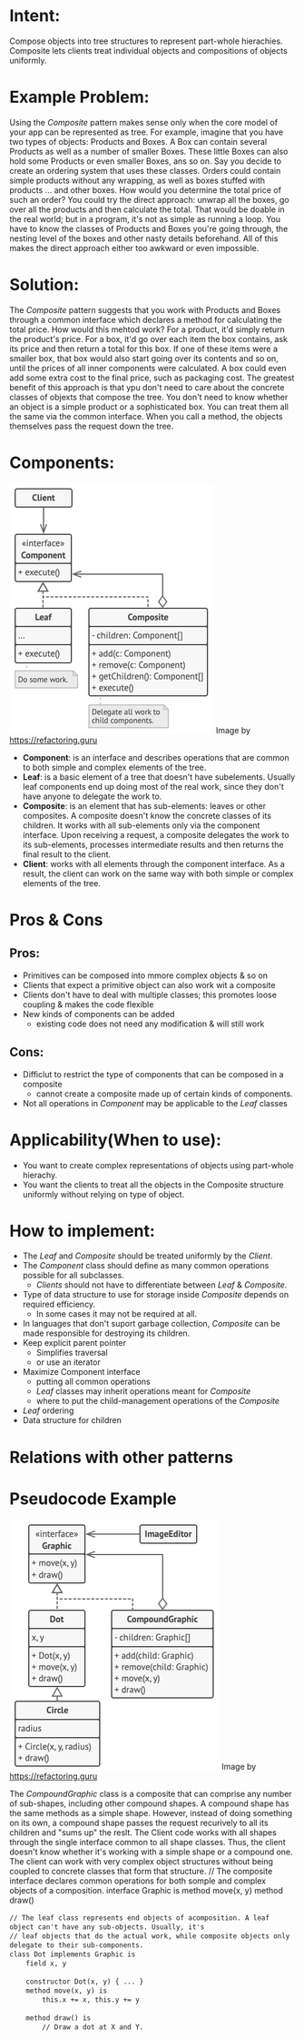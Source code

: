 # Intent:
Compose objects into tree structures to represent part-whole hierachies. Composite lets clients treat individual 
objects and compositions of objects uniformly.

# Example Problem:
Using the *Composite* pattern makes sense only when the core model of your app can be represented as tree.
For example, imagine that you have two types of objects: Products and Boxes. A Box can contain several Products as well 
as a number of smaller Boxes. These little Boxes can also hold some Products or even smaller Boxes, ans so on.
Say you decide  to create an ordering system that uses these classes. Orders could contain simple products without any 
wrapping, as well as boxes stuffed with products ... and other boxes. How would you determine the total price of such an 
order?
You could try the direct approach: unwrap all the boxes, go over all the products and then calculate the total. That 
would be doable in the real world; but in a program, it's not as simple as running a loop. You have to know the classes 
of Products and Boxes you're going through, the nesting level of the boxes and other nasty details beforehand. All of
this makes the direct approach either too awkward or even impossible.

# Solution: 
The *Composite* pattern suggests that you work with Products and Boxes through a common interface which declares a 
method for calculating the total price.
How would this mehtod work? For a product, it'd simply return the product's price. For a box, it'd go over each item
the box contains, ask its price and then return a total for this box. If one of these items were a smaller box, that box 
would also start going over its contents and so on, until the prices of all inner components were calculated. A box 
could even add some extra cost to the final price, such as packaging cost.
The greatest benefit of this approach is that ypu don't need to care about the concrete classes of objexts that compose
the tree. You don't need to know whether an object is a simple product or a sophisticated box. You can treat them all
the same via the common interface. When you call a method, the objects themselves pass the request down the tree.


# Components:
![image info](./structure-en.png)
Image by https://refactoring.guru
* **Component**: is an interface and describes operations that are common to both simple and complex elements of the 
    tree.
* **Leaf**: is a basic element of a tree that doesn't have subelements. Usually leaf components end up doing most of 
    the real work, since they don't have anyone to delegate the work to.
* **Composite**: is an element that has sub-elements: leaves or other composites. A composite doesn't know the concrete
    classes of its children. It works with all sub-elements only via the component interface. Upon receiving a request,
    a composite delegates the work to its sub-elements, processes intermediate results and then returns the final result 
    to the client.
* **Client**: works with all elements through the component interface. As a result, the client can work on the same way 
    with both simple or complex elements of the tree.


# Pros & Cons
## Pros:
* Primitives can be composed into mmore complex objects & so on
* Clients that expect a primitive object can also work wit a composite
* Clients don't have to deal with multiple classes; this promotes loose coupling & makes the code flexible
* New kinds of components can be added
    - existing code does not need any modification & will still work

## Cons:
* Difficlut to restrict the type of components that can be composed in a composite
    - cannot create a composite made up of certain kinds of components.
* Not all operations in *Component* may be applicable to the *Leaf* classes

# Applicability(When to use):
* You want to create complex representations of objects using part-whole hierachy.
* You want the clients to treat all the objects in the Composite structure uniformly without relying on type of object.


# How to implement:
* The *Leaf* and *Composite* should be treated uniformly by the *Client*.
* The *Component* class should define as many common operations possible for all subclasses.
    - *Clients* should not have to differentiate between *Leaf* & *Composite*.
* Type of data structure to use for storage inside *Composite* depends on required efficiency.
    - In some cases it may not be required at all.
* In languages that don't suport garbage collection, *Composite* can be made responsible for destroying its children.
* Keep explicit parent pointer
    - Simplifies traversal
    - or use an iterator
* Maximize Component interface
    - putting all common operations
    - *Leaf* classes may inherit operations meant for *Composite*
    - where to put the child-management operations of the *Composite*
* *Leaf* ordering
* Data structure for children

    
# Relations with other patterns


# Pseudocode Example
![image info](./example.png)
Image by https://refactoring.guru

The *CompoundGraphic* class is a composite that can comprise any number of sub-shapes, including other compound shapes. 
A compound shape has the same methods as a simple shape. However, instead of doing something on its own, a compound 
shape passes the request recurively to all its children and "sums up" the reslt.
The Client code works with all shapes through the single interface common to all shape classes. Thus, the client doesn't
know whether it's working with a simple shape or a compound one. The client can work with very complex object structures
without being coupled to concrete classes that form that structure.
    // The composite interface declares common operations for both somple and complex objects of a composition.
    interface Graphic is
        method move(x, y)
        method draw()

    // The leaf class represents end objects of acomposition. A leaf object can't have any sub-objects. Usually, it's 
    // leaf objects that do the actual work, while composite objects only delegate to their sub-components.
    class Dot implements Graphic is
        field x, y

        constructor Dot(x, y) { ... }
        method move(x, y) is
            this.x += x, this.y += y

        method draw() is
            // Draw a dot at X and Y.
